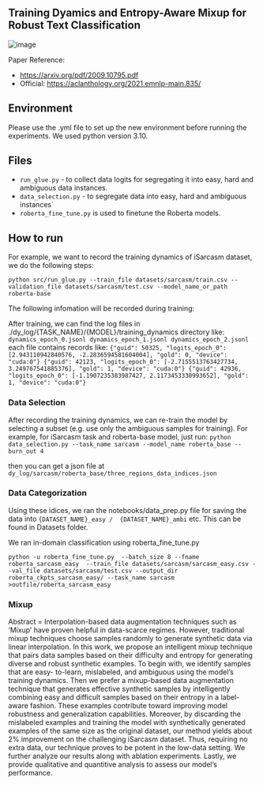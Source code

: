 ## Training Dyamics and Entropy-Aware Mixup for Robust Text Classification

![image](https://user-images.githubusercontent.com/44756809/206886033-67aa0727-e0a5-45cf-85e4-33073c059bce.png)


Paper Reference: 

- https://arxiv.org/pdf/2009.10795.pdf
- Official: https://aclanthology.org/2021.emnlp-main.835/

## Environment
Please use the .yml file to set up the new environment before running the experiments. We used python version 3.10.


## Files
-  `run_glue.py` - to collect data logits for segregating it into easy, hard and ambiguous data instances.
- `data_selection.py` - to segregate data into easy, hard and ambiguous instances`
- `roberta_fine_tune.py` is used to finetune the Roberta models.

## How to run

For example, we want to record the training dynamics of iSarcasm dataset, we do the following steps:

`
python src/run_glue.py --train_file datasets/sarcasm/train.csv --validation_file datasets/sarcasm/test.csv --model_name_or_path roberta-base 
`

The following infomation will be recorded during training:

After training, we can find the log files in ./dy_log/{TASK_NAME}/{MODEL}/training_dynamics directory like:
`
dynamics_epoch_0.jsonl
dynamics_epoch_1.jsonl
dynamics_epoch_2.jsonl
`
each file contains records like:
`
{"guid": 50325, "logits_epoch_0": [2.943110942840576, -2.2836594581604004], "gold": 0, "device": "cuda:0"}
{"guid": 42123, "logits_epoch_0": [-2.7155513763427734, 3.249767541885376], "gold": 1, "device": "cuda:0"}
{"guid": 42936, "logits_epoch_0": [-1.1907235383987427, 2.1173453330993652], "gold": 1, "device": "cuda:0"}
`

### Data Selection
After recording the training dynamics, we can re-train the model by selecting a subset (e.g. use only the ambiguous samples for training). For example, for iSarcasm task and roberta-base model, just run:
`
python data_selection.py --task_name sarcasm --model_name roberta_base --burn_out 4
`


then you can get a json file at `dy_log/sarcasm/roberta_base/three_regions_data_indices.json`

### Data Categorization

Using these idices, we ran the notebooks/data_prep.py file for saving the data into `{DATASET_NAME}_easy /  {DATASET_NAME}_ambi` etc. This can be found in Datasets folder. 

We ran in-domain classification using roberta_fine_tune.py


`
python -u roberta_fine_tune.py  --batch_size 8 --fname roberta_sarcasm_easy  --train_file datasets/sarcasm/sarcasm_easy.csv --val_file datasets/sarcasm/test.csv --output_dir roberta_ckpts_sarcasm_easy/ --task_name sarcasm >outfile/roberta_sarcasm_easy
`

### Mixup



Abstract = Interpolation-based data augmentation techniques such as ‘Mixup’ have proven helpful in data-scarce regimes. However, traditional mixup techniques choose samples randomly to generate synthetic data via linear interpolation. In this work, we propose an intelligent mixup technique that pairs data samples based on their difficulty and entropy for generating diverse and robust synthetic examples. To begin with, we identify samples that are easy- to-learn, mislabeled, and ambiguous using the model’s training dynamics. Then we prefer a mixup-based data augmentation technique that generates effective synthetic samples by intelligently combining easy and difficult samples based on their entropy in a label-aware fashion. These examples contribute toward improving model robustness and generalization capabilities. Moreover, by discarding the mislabeled examples and training the model with synthetically generated examples of the same size as the original dataset, our method yields about 2% improvement on the challenging iSarcasm dataset. Thus, requiring no extra data, our technique proves to be potent in the low-data setting. We further analyze our results along with ablation experiments. Lastly, we provide qualitative and quantitive analysis to assess our model’s performance.
